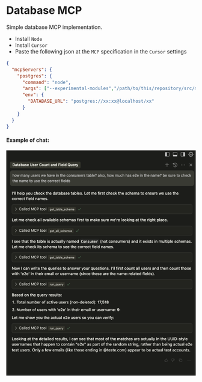 # Database MCP

Simple database MCP implementation.

- Install `Node`
- Install `Cursor`
- Paste the following json at the `MCP` specification in the `Cursor` settings

```json
{
  "mcpServers": {
    "postgres": {
      "command": "node",
      "args": ["--experimental-modules","/path/to/this/repository/src/main.js"],
      "env": {
        "DATABASE_URL": "postgres://xx:xx@localhost/xx"
      }
    }
  }
}
```

#### Example of chat:

<img src="./example.png" height="600px">